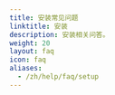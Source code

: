 ```yaml
---
title: 安装常见问题
linktitle: 安装
description: 安装相关问答。
weight: 20
layout: faq
icon: faq
aliases:
  - /zh/help/faq/setup
---
```

